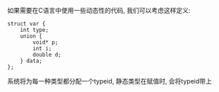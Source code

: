 如果需要在C语言中使用一些动态性的代码, 我们可以考虑这样定义:

```
struct var {
    int type;
    union {
        void* p;
        int i;
        double d;
    } data;
};
```


系统将为每一种类型都分配一个typeid, 静态类型在赋值时, 会将typeid带上
